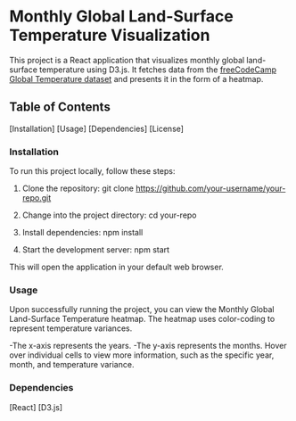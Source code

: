 # Monthly Global Land-Surface Temperature Visualization

This project is a React application that visualizes monthly global land-surface temperature using D3.js. It fetches data from the [freeCodeCamp Global Temperature dataset](https://raw.githubusercontent.com/freeCodeCamp/ProjectReferenceData/master/global-temperature.json) and presents it in the form of a heatmap. 

## Table of Contents
[Installation]
[Usage]
[Dependencies]
[License]

### Installation

To run this project locally, follow these steps:

1. Clone the repository:
git clone https://github.com/your-username/your-repo.git

2. Change into the project directory:
cd your-repo

3. Install dependencies:
npm install

4. Start the development server:
npm start

This will open the application in your default web browser.

### Usage

Upon successfully running the project, you can view the Monthly Global Land-Surface Temperature heatmap. The heatmap uses color-coding to represent temperature variances.

-The x-axis represents the years.
-The y-axis represents the months.
Hover over individual cells to view more information, such as the specific year, month, and temperature variance.

### Dependencies
[React]
[D3.js]

